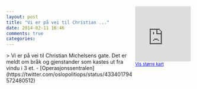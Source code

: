 ```yaml
---
layout: post
title: "Vi er på vei til Christian ..."
date: 2014-02-11 16:46
comments: true
categories: 
---
```

<div style="float:right; margin:5px; position:relative;top:-130px;"><iframe width="150" height="150" frameborder="0" scrolling="no" marginheight="0" marginwidth="0" src="http://maps.google.com/maps?q=Christian%20Michelsens%20gate,+Oslo&hl=no&t=m&z=14&output=embed&iwloc=&"></iframe><br/><small><a href="http://maps.google.com/maps?q=Christian%20Michelsens%20gate,+Oslo&hl=no&t=m&z=14&source=embed&iwloc=A" style="color:#0000FF;text-align:left" target="_new">Vis st&oslash;rre kart</a></small></div>
> Vi er på vei til Christian Michelsens gate. Det er meldt om bråk og gjenstander som kastes ut fra vindu i 3 et.
- [Operasjonssentralen](https://twitter.com/oslopolitiops/status/433401794572480512)
